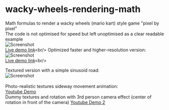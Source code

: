 # wacky-wheels-rendering-math
Math formulas to render a wacky wheels (mario kart) style game "pixel by pixel"<br/>
The code is not optimised for speed but left unoptimised as a clear readable example<br/> 
![Screenshot](https://github.com/luke-b/wacky-wheels-rendering-math/blob/master/wacky.png "rendering output")<br/>
[Live demo link](http://studio.sketchpad.cc/Yx1R3KedAV?)<br/>
Optimized faster and higher-resolution version:<br/>
![Screenshot](https://github.com/luke-b/wacky-wheels-rendering-math/blob/master/wacky3.png "rendering output")<br/>
[Live demo link](http://studio.sketchpad.cc/jDUhmlEOTY?)<br/>

Textured version with a simple sinusoid road:<br/>
![Screenshot](https://github.com/luke-b/wacky-wheels-rendering-math/blob/master/wackyT.png "rendering output")<br/>
<br/>
Photo-realistic textures sideway movement animation:<br/>
[Youtube Demo](https://www.youtube.com/watch?v=_yzu__0E67c&feature=youtu.be)<br/>
Dummy textures and rotation with 3rd person camera effect (center of rotation in front of the camera)
[Youtube Demo 2](https://youtu.be/F2NQdulMUCQ)<br/>


